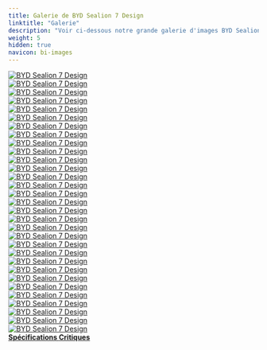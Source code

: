 ```yaml
---
title: Galerie de BYD Sealion 7 Design
linktitle: "Galerie"
description: "Voir ci-dessous notre grande galerie d'images BYD Sealion 7 Design. Cliquez sur les images pour des versions haute résolution."
weight: 5
hidden: true
navicon: bi-images
---
```

<!-- markdownlint-disable MD033 -->
<div class="row" id ="my-gallery">
	<div class="pswp-grid-item col-6 col-md-4">
		<a href="https://media.evkx.net/multimedia/models/byd/sealion_7/sealion_7_design/details_1.jpg"
data-pswp-src="https://media.evkx.net/multimedia/models/byd/sealion_7/sealion_7_design/details_1.jpg"
data-pswp-width="3000"
data-pswp-height="2064" 
target="_blank">
			<img src="https://media.evkx.net/multimedia/models/byd/sealion_7/sealion_7_design/details_1_xst.jpg" alt="BYD Sealion 7 Design" class="img-fluid " />
		</a>
	</div>
	<div class="pswp-grid-item col-6 col-md-4">
		<a href="https://media.evkx.net/multimedia/models/byd/sealion_7/sealion_7_design/details_2.jpg"
data-pswp-src="https://media.evkx.net/multimedia/models/byd/sealion_7/sealion_7_design/details_2.jpg"
data-pswp-width="3000"
data-pswp-height="2001" 
target="_blank">
			<img src="https://media.evkx.net/multimedia/models/byd/sealion_7/sealion_7_design/details_2_xst.jpg" alt="BYD Sealion 7 Design" class="img-fluid " />
		</a>
	</div>
	<div class="pswp-grid-item col-6 col-md-4">
		<a href="https://media.evkx.net/multimedia/models/byd/sealion_7/sealion_7_design/details_3.jpg"
data-pswp-src="https://media.evkx.net/multimedia/models/byd/sealion_7/sealion_7_design/details_3.jpg"
data-pswp-width="3000"
data-pswp-height="2001" 
target="_blank">
			<img src="https://media.evkx.net/multimedia/models/byd/sealion_7/sealion_7_design/details_3_xst.jpg" alt="BYD Sealion 7 Design" class="img-fluid " />
		</a>
	</div>
	<div class="pswp-grid-item col-6 col-md-4">
		<a href="https://media.evkx.net/multimedia/models/byd/sealion_7/sealion_7_design/exterior_1.jpg"
data-pswp-src="https://media.evkx.net/multimedia/models/byd/sealion_7/sealion_7_design/exterior_1.jpg"
data-pswp-width="3000"
data-pswp-height="1726" 
target="_blank">
			<img src="https://media.evkx.net/multimedia/models/byd/sealion_7/sealion_7_design/exterior_1_xst.jpg" alt="BYD Sealion 7 Design" class="img-fluid " />
		</a>
	</div>
	<div class="pswp-grid-item col-6 col-md-4">
		<a href="https://media.evkx.net/multimedia/models/byd/sealion_7/sealion_7_design/exterior_2.jpg"
data-pswp-src="https://media.evkx.net/multimedia/models/byd/sealion_7/sealion_7_design/exterior_2.jpg"
data-pswp-width="3000"
data-pswp-height="1687" 
target="_blank">
			<img src="https://media.evkx.net/multimedia/models/byd/sealion_7/sealion_7_design/exterior_2_xst.jpg" alt="BYD Sealion 7 Design" class="img-fluid " />
		</a>
	</div>
	<div class="pswp-grid-item col-6 col-md-4">
		<a href="https://media.evkx.net/multimedia/models/byd/sealion_7/sealion_7_design/exterior_3.jpg"
data-pswp-src="https://media.evkx.net/multimedia/models/byd/sealion_7/sealion_7_design/exterior_3.jpg"
data-pswp-width="3000"
data-pswp-height="1687" 
target="_blank">
			<img src="https://media.evkx.net/multimedia/models/byd/sealion_7/sealion_7_design/exterior_3_xst.jpg" alt="BYD Sealion 7 Design" class="img-fluid " />
		</a>
	</div>
	<div class="pswp-grid-item col-6 col-md-4">
		<a href="https://media.evkx.net/multimedia/models/byd/sealion_7/sealion_7_design/exterior_4.jpg"
data-pswp-src="https://media.evkx.net/multimedia/models/byd/sealion_7/sealion_7_design/exterior_4.jpg"
data-pswp-width="3000"
data-pswp-height="1687" 
target="_blank">
			<img src="https://media.evkx.net/multimedia/models/byd/sealion_7/sealion_7_design/exterior_4_xst.jpg" alt="BYD Sealion 7 Design" class="img-fluid " />
		</a>
	</div>
	<div class="pswp-grid-item col-6 col-md-4">
		<a href="https://media.evkx.net/multimedia/models/byd/sealion_7/sealion_7_design/exterior_5.jpg"
data-pswp-src="https://media.evkx.net/multimedia/models/byd/sealion_7/sealion_7_design/exterior_5.jpg"
data-pswp-width="3000"
data-pswp-height="2001" 
target="_blank">
			<img src="https://media.evkx.net/multimedia/models/byd/sealion_7/sealion_7_design/exterior_5_xst.jpg" alt="BYD Sealion 7 Design" class="img-fluid " />
		</a>
	</div>
	<div class="pswp-grid-item col-6 col-md-4">
		<a href="https://media.evkx.net/multimedia/models/byd/sealion_7/sealion_7_design/exterior_6.jpg"
data-pswp-src="https://media.evkx.net/multimedia/models/byd/sealion_7/sealion_7_design/exterior_6.jpg"
data-pswp-width="3000"
data-pswp-height="2001" 
target="_blank">
			<img src="https://media.evkx.net/multimedia/models/byd/sealion_7/sealion_7_design/exterior_6_xst.jpg" alt="BYD Sealion 7 Design" class="img-fluid " />
		</a>
	</div>
	<div class="pswp-grid-item col-6 col-md-4">
		<a href="https://media.evkx.net/multimedia/models/byd/sealion_7/sealion_7_design/exterior_7.jpg"
data-pswp-src="https://media.evkx.net/multimedia/models/byd/sealion_7/sealion_7_design/exterior_7.jpg"
data-pswp-width="3000"
data-pswp-height="2001" 
target="_blank">
			<img src="https://media.evkx.net/multimedia/models/byd/sealion_7/sealion_7_design/exterior_7_xst.jpg" alt="BYD Sealion 7 Design" class="img-fluid " />
		</a>
	</div>
	<div class="pswp-grid-item col-6 col-md-4">
		<a href="https://media.evkx.net/multimedia/models/byd/sealion_7/sealion_7_design/exterior_8.jpg"
data-pswp-src="https://media.evkx.net/multimedia/models/byd/sealion_7/sealion_7_design/exterior_8.jpg"
data-pswp-width="3000"
data-pswp-height="2001" 
target="_blank">
			<img src="https://media.evkx.net/multimedia/models/byd/sealion_7/sealion_7_design/exterior_8_xst.jpg" alt="BYD Sealion 7 Design" class="img-fluid " />
		</a>
	</div>
	<div class="pswp-grid-item col-6 col-md-4">
		<a href="https://media.evkx.net/multimedia/models/byd/sealion_7/sealion_7_design/exterior_9.jpg"
data-pswp-src="https://media.evkx.net/multimedia/models/byd/sealion_7/sealion_7_design/exterior_9.jpg"
data-pswp-width="3000"
data-pswp-height="2001" 
target="_blank">
			<img src="https://media.evkx.net/multimedia/models/byd/sealion_7/sealion_7_design/exterior_9_xst.jpg" alt="BYD Sealion 7 Design" class="img-fluid " />
		</a>
	</div>
	<div class="pswp-grid-item col-6 col-md-4">
		<a href="https://media.evkx.net/multimedia/models/byd/sealion_7/sealion_7_design/frontseats_1.jpg"
data-pswp-src="https://media.evkx.net/multimedia/models/byd/sealion_7/sealion_7_design/frontseats_1.jpg"
data-pswp-width="3000"
data-pswp-height="1789" 
target="_blank">
			<img src="https://media.evkx.net/multimedia/models/byd/sealion_7/sealion_7_design/frontseats_1_xst.jpg" alt="BYD Sealion 7 Design" class="img-fluid " />
		</a>
	</div>
	<div class="pswp-grid-item col-6 col-md-4">
		<a href="https://media.evkx.net/multimedia/models/byd/sealion_7/sealion_7_design/frontseats_2.jpg"
data-pswp-src="https://media.evkx.net/multimedia/models/byd/sealion_7/sealion_7_design/frontseats_2.jpg"
data-pswp-width="3000"
data-pswp-height="2001" 
target="_blank">
			<img src="https://media.evkx.net/multimedia/models/byd/sealion_7/sealion_7_design/frontseats_2_xst.jpg" alt="BYD Sealion 7 Design" class="img-fluid " />
		</a>
	</div>
	<div class="pswp-grid-item col-6 col-md-4">
		<a href="https://media.evkx.net/multimedia/models/byd/sealion_7/sealion_7_design/frontseats_3.jpg"
data-pswp-src="https://media.evkx.net/multimedia/models/byd/sealion_7/sealion_7_design/frontseats_3.jpg"
data-pswp-width="3000"
data-pswp-height="2001" 
target="_blank">
			<img src="https://media.evkx.net/multimedia/models/byd/sealion_7/sealion_7_design/frontseats_3_xst.jpg" alt="BYD Sealion 7 Design" class="img-fluid " />
		</a>
	</div>
	<div class="pswp-grid-item col-6 col-md-4">
		<a href="https://media.evkx.net/multimedia/models/byd/sealion_7/sealion_7_design/headlights_1.jpg"
data-pswp-src="https://media.evkx.net/multimedia/models/byd/sealion_7/sealion_7_design/headlights_1.jpg"
data-pswp-width="3000"
data-pswp-height="1854" 
target="_blank">
			<img src="https://media.evkx.net/multimedia/models/byd/sealion_7/sealion_7_design/headlights_1_xst.jpg" alt="BYD Sealion 7 Design" class="img-fluid " />
		</a>
	</div>
	<div class="pswp-grid-item col-6 col-md-4">
		<a href="https://media.evkx.net/multimedia/models/byd/sealion_7/sealion_7_design/headlights_2.jpg"
data-pswp-src="https://media.evkx.net/multimedia/models/byd/sealion_7/sealion_7_design/headlights_2.jpg"
data-pswp-width="3000"
data-pswp-height="2001" 
target="_blank">
			<img src="https://media.evkx.net/multimedia/models/byd/sealion_7/sealion_7_design/headlights_2_xst.jpg" alt="BYD Sealion 7 Design" class="img-fluid " />
		</a>
	</div>
	<div class="pswp-grid-item col-6 col-md-4">
		<a href="https://media.evkx.net/multimedia/models/byd/sealion_7/sealion_7_design/interior_1.jpg"
data-pswp-src="https://media.evkx.net/multimedia/models/byd/sealion_7/sealion_7_design/interior_1.jpg"
data-pswp-width="3000"
data-pswp-height="2000" 
target="_blank">
			<img src="https://media.evkx.net/multimedia/models/byd/sealion_7/sealion_7_design/interior_1_xst.jpg" alt="BYD Sealion 7 Design" class="img-fluid " />
		</a>
	</div>
	<div class="pswp-grid-item col-6 col-md-4">
		<a href="https://media.evkx.net/multimedia/models/byd/sealion_7/sealion_7_design/interior_2.jpg"
data-pswp-src="https://media.evkx.net/multimedia/models/byd/sealion_7/sealion_7_design/interior_2.jpg"
data-pswp-width="3000"
data-pswp-height="2000" 
target="_blank">
			<img src="https://media.evkx.net/multimedia/models/byd/sealion_7/sealion_7_design/interior_2_xst.jpg" alt="BYD Sealion 7 Design" class="img-fluid " />
		</a>
	</div>
	<div class="pswp-grid-item col-6 col-md-4">
		<a href="https://media.evkx.net/multimedia/models/byd/sealion_7/sealion_7_design/interior_3.jpg"
data-pswp-src="https://media.evkx.net/multimedia/models/byd/sealion_7/sealion_7_design/interior_3.jpg"
data-pswp-width="3000"
data-pswp-height="2001" 
target="_blank">
			<img src="https://media.evkx.net/multimedia/models/byd/sealion_7/sealion_7_design/interior_3_xst.jpg" alt="BYD Sealion 7 Design" class="img-fluid " />
		</a>
	</div>
	<div class="pswp-grid-item col-6 col-md-4">
		<a href="https://media.evkx.net/multimedia/models/byd/sealion_7/sealion_7_design/interior_4.jpg"
data-pswp-src="https://media.evkx.net/multimedia/models/byd/sealion_7/sealion_7_design/interior_4.jpg"
data-pswp-width="3000"
data-pswp-height="2001" 
target="_blank">
			<img src="https://media.evkx.net/multimedia/models/byd/sealion_7/sealion_7_design/interior_4_xst.jpg" alt="BYD Sealion 7 Design" class="img-fluid " />
		</a>
	</div>
	<div class="pswp-grid-item col-6 col-md-4">
		<a href="https://media.evkx.net/multimedia/models/byd/sealion_7/sealion_7_design/main_1.jpg"
data-pswp-src="https://media.evkx.net/multimedia/models/byd/sealion_7/sealion_7_design/main_1.jpg"
data-pswp-width="3000"
data-pswp-height="1687" 
target="_blank">
			<img src="https://media.evkx.net/multimedia/models/byd/sealion_7/sealion_7_design/main_1_xst.jpg" alt="BYD Sealion 7 Design" class="img-fluid " />
		</a>
	</div>
	<div class="pswp-grid-item col-6 col-md-4">
		<a href="https://media.evkx.net/multimedia/models/byd/sealion_7/sealion_7_design/rearlights_1.jpg"
data-pswp-src="https://media.evkx.net/multimedia/models/byd/sealion_7/sealion_7_design/rearlights_1.jpg"
data-pswp-width="3000"
data-pswp-height="1620" 
target="_blank">
			<img src="https://media.evkx.net/multimedia/models/byd/sealion_7/sealion_7_design/rearlights_1_xst.jpg" alt="BYD Sealion 7 Design" class="img-fluid " />
		</a>
	</div>
	<div class="pswp-grid-item col-6 col-md-4">
		<a href="https://media.evkx.net/multimedia/models/byd/sealion_7/sealion_7_design/screens_1.jpg"
data-pswp-src="https://media.evkx.net/multimedia/models/byd/sealion_7/sealion_7_design/screens_1.jpg"
data-pswp-width="3000"
data-pswp-height="1785" 
target="_blank">
			<img src="https://media.evkx.net/multimedia/models/byd/sealion_7/sealion_7_design/screens_1_xst.jpg" alt="BYD Sealion 7 Design" class="img-fluid " />
		</a>
	</div>
	<div class="pswp-grid-item col-6 col-md-4">
		<a href="https://media.evkx.net/multimedia/models/byd/sealion_7/sealion_7_design/screens_2.jpg"
data-pswp-src="https://media.evkx.net/multimedia/models/byd/sealion_7/sealion_7_design/screens_2.jpg"
data-pswp-width="3000"
data-pswp-height="2001" 
target="_blank">
			<img src="https://media.evkx.net/multimedia/models/byd/sealion_7/sealion_7_design/screens_2_xst.jpg" alt="BYD Sealion 7 Design" class="img-fluid " />
		</a>
	</div>
	<div class="pswp-grid-item col-6 col-md-4">
		<a href="https://media.evkx.net/multimedia/models/byd/sealion_7/sealion_7_design/secondrowseats_1.jpg"
data-pswp-src="https://media.evkx.net/multimedia/models/byd/sealion_7/sealion_7_design/secondrowseats_1.jpg"
data-pswp-width="3000"
data-pswp-height="2001" 
target="_blank">
			<img src="https://media.evkx.net/multimedia/models/byd/sealion_7/sealion_7_design/secondrowseats_1_xst.jpg" alt="BYD Sealion 7 Design" class="img-fluid " />
		</a>
	</div>
	<div class="pswp-grid-item col-6 col-md-4">
		<a href="https://media.evkx.net/multimedia/models/byd/sealion_7/sealion_7_design/speakers_1.jpg"
data-pswp-src="https://media.evkx.net/multimedia/models/byd/sealion_7/sealion_7_design/speakers_1.jpg"
data-pswp-width="3000"
data-pswp-height="2001" 
target="_blank">
			<img src="https://media.evkx.net/multimedia/models/byd/sealion_7/sealion_7_design/speakers_1_xst.jpg" alt="BYD Sealion 7 Design" class="img-fluid " />
		</a>
	</div>
	<div class="pswp-grid-item col-6 col-md-4">
		<a href="https://media.evkx.net/multimedia/models/byd/sealion_7/sealion_7_design/trunk_1.jpg"
data-pswp-src="https://media.evkx.net/multimedia/models/byd/sealion_7/sealion_7_design/trunk_1.jpg"
data-pswp-width="3000"
data-pswp-height="1877" 
target="_blank">
			<img src="https://media.evkx.net/multimedia/models/byd/sealion_7/sealion_7_design/trunk_1_xst.jpg" alt="BYD Sealion 7 Design" class="img-fluid " />
		</a>
	</div>
	<div class="pswp-grid-item col-6 col-md-4">
		<a href="https://media.evkx.net/multimedia/models/byd/sealion_7/sealion_7_design/trunk_2.jpg"
data-pswp-src="https://media.evkx.net/multimedia/models/byd/sealion_7/sealion_7_design/trunk_2.jpg"
data-pswp-width="3000"
data-pswp-height="2000" 
target="_blank">
			<img src="https://media.evkx.net/multimedia/models/byd/sealion_7/sealion_7_design/trunk_2_xst.jpg" alt="BYD Sealion 7 Design" class="img-fluid " />
		</a>
	</div>
	<div class="pswp-grid-item col-6 col-md-4">
		<a href="https://media.evkx.net/multimedia/models/byd/sealion_7/sealion_7_design/wheels_1.jpg"
data-pswp-src="https://media.evkx.net/multimedia/models/byd/sealion_7/sealion_7_design/wheels_1.jpg"
data-pswp-width="3000"
data-pswp-height="2000" 
target="_blank">
			<img src="https://media.evkx.net/multimedia/models/byd/sealion_7/sealion_7_design/wheels_1_xst.jpg" alt="BYD Sealion 7 Design" class="img-fluid " />
		</a>
	</div>
	<div class="pswp-grid-item col-6 col-md-4">
		<a href="https://media.evkx.net/multimedia/models/byd/sealion_7/sealion_7_design/wheels_2.jpg"
data-pswp-src="https://media.evkx.net/multimedia/models/byd/sealion_7/sealion_7_design/wheels_2.jpg"
data-pswp-width="3000"
data-pswp-height="2001" 
target="_blank">
			<img src="https://media.evkx.net/multimedia/models/byd/sealion_7/sealion_7_design/wheels_2_xst.jpg" alt="BYD Sealion 7 Design" class="img-fluid " />
		</a>
	</div>
</div>
<script type="module">
  import PhotoSwipeLightbox from '/js/photoswipe-lightbox.esm.js';
    const lightbox = new PhotoSwipeLightbox({
       gallery: '#my-gallery',
        children: 'a',
        pswpModule: () => import('/js/photoswipe.esm.js')
    });
lightbox.init();
</script>
<div class="mt-3 mb-3">
<a href="../specifications/" class="text-decoration-none text-black">
<strong><i class="bi-arrow-left"></i> Spécifications </strong>
</a>
<a href="../reviews/" class="text-decoration-none text-black float-end">
<strong>Critiques <i class="bi-arrow-right"></i></strong>
</a>
</div>
